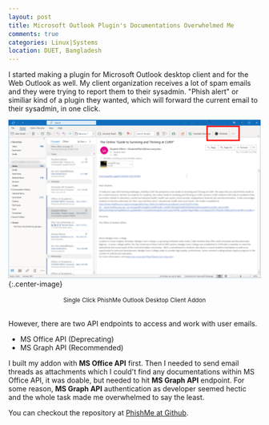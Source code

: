 ```yaml
---
layout: post
title: Microsoft Outlook Plugin's Documentations Overwhelmed Me 
comments: true
categories: Linux|Systems
location: DUET, Bangladesh
---
```


I started making a plugin for Microsoft Outlook desktop client and for the Web Outlook as well. My client organization receives a lot of spam emails and they were trying to report them to their sysadmin. "Phish alert" or similiar kind of a plugin they wanted, which will forward the current email to their sysadmin, in one click.


![Single Click PhishMe](/post_images/2021/Mar/single_click_PhishMe.png){:.center-image}
<center> <small>Single Click PhishMe Outlook Desktop Client Addon</small> </center> <br>

However, there are two API endpoints to access and work with user emails. 
- MS Office API (Deprecating)
- MS Graph API (Recommended)

I built my addon with **MS Office API** first. Then I needed to send email threads as attachments which I could't find any documentations within MS Office API, it was doable, but needed to hit **MS Graph API** endpoint. For some reason, **MS Graph API** authentication as developer seemed hectic and the whole task made me overwhelmed to say the least. 

You can checkout the repository at <a href="https://github.com/ovebepari/PhishMe">PhishMe at Github<a/>.